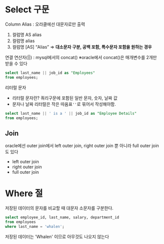 # Select 구문
Column Alias : 오라클에선 대문자로만 출력
1. 컬럼명 AS alias 
2. 컬럼명 alias 
3. 컬럼명 \[AS] “Alias” => **대소문자 구분, 공백 포함, 특수문자 포함을 원하는 경우**

연결 연산자(||) : mysql에서의 concat()
※oracle에서 concat()은 매개변수를 2개만 받을 수 있다

```sql
select last_name || job_id as "Employees"
from employees;
```

리터럴 문자 
- 리터럴 문자란? 쿼리구문에 포함된 일반 문자, 숫자, 날짜 값 
- 문자나 날짜 리터럴은 작은 따옴표`''`로 묶어서 작성해야함.
```sql
select last_name || ' is a ' || job_id as "Employee Details"
from employees;
```

## Join
oracle에선 outer join에서 left outer join, right outer join 뿐 아니라 full outer join도 있다
- left outer join
- right outer join
- full outer join
# Where 절
저장된 데이터의 문자를 비교할 때 대문자 소문자를 구분한다.
```sql
select employee_id, last_name, salary, department_id
from employees
where last_name = 'whalen';
```
저장된 데이터는 'Whalen' 이므로 아무것도 나오지 않는다